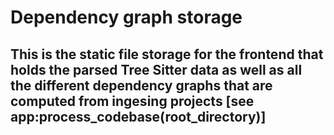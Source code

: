 # Dependency graph storage

## This is the static file storage for the frontend that holds the parsed Tree Sitter data as well as all the different dependency graphs that are computed from ingesing projects [see app:process_codebase(root_directory)]
